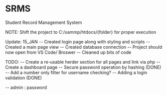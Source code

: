 # SRMS
Student Record Management System

NOTE: Shift the project to C:/xammp/htdocs/{folder} for proper execution

Update: 15_JAN
-- Created login page along with styling and scripts
-- Created a main page view
-- Created database connection
-- Project should now open from VS Code/ Broswer
-- Cleaned up bits of code

TODO:
-- Create a re-usable herder section for all pages and link via php
-- Create a dashboard page
-- Secure password operation by hashing (DONE)
-- Add a number only filter for username checking?
-- Adding a login validation    (DONE)

-- admin : password